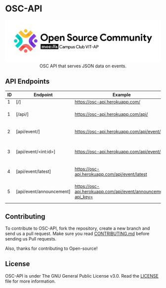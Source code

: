 # OSC-API

<p align="center">
    <a href="https://github.com/Open-Source-Community-VIT-AP/OSC-API"><img src="assets/Long_logo.png" alt="Logo" border="0"></a>
    <br>OSC API that serves JSON data on events.
</p>

## API Endpoints

| ID  | Endpoint              | Example                                        | Details                                           |
| --- | --------------------- | ---------------------------------------------- | ------------------------------------------------- |
| 1   | [/]                   | https://osc-api.herokuapp.com/                 | Index.                                            |
| 1   | [/api/]               | https://osc-api.herokuapp.com/api/             | API Base endpoint with documentation              |
| 2   | [api/event/]          | https://osc-api.herokuapp.com/api/event/       | GET complete data on all the events.              |
| 3   | [api/event/\<int:id>] | https://osc-api.herokuapp.com/api/event/8      | GET data from a particular event (from Event ID). |
| 4   | [api/event/latest]    | https://osc-api.herokuapp.com/api/event/latest | GET data of the latest OSC event.                 |
| 5   | [api/event/announcement]    | https://osc-api.herokuapp.com/api/event/announcement?api_key= | POST to this endpoint to send a discord announcement                |

## Contributing

To contribute to OSC-API, fork the repository, create a new branch and send us a pull request. Make sure you read [CONTRIBUTING.md](https://github.com/Open-Source-Community-VIT-AP/OSC-API/blob/main/.github/CONTRIBUTING.md) before sending us Pull requests.

Also, thanks for contributing to Open-source!

## License

OSC-API is under The GNU General Public License v3.0. Read the [LICENSE](https://github.com/Open-Source-Community-VIT-AP/OSC-API/blob/main/LICENSE) file for more information.
